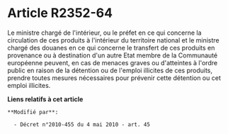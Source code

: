 # Article R2352-64

Le ministre chargé de l'intérieur, ou le préfet en ce qui concerne la circulation de ces produits à l'intérieur du territoire
national et le ministre chargé des douanes en ce qui concerne le transfert de ces produits en provenance ou à destination
d'un autre Etat membre de la Communauté européenne peuvent, en cas de menaces graves ou d'atteintes à l'ordre public en
raison de la détention ou de l'emploi illicites de ces produits, prendre toutes mesures nécessaires pour prévenir cette
détention ou cet emploi illicites.

**Liens relatifs à cet article**

	**Modifié par**:

	  - Décret n°2010-455 du 4 mai 2010 - art. 45
